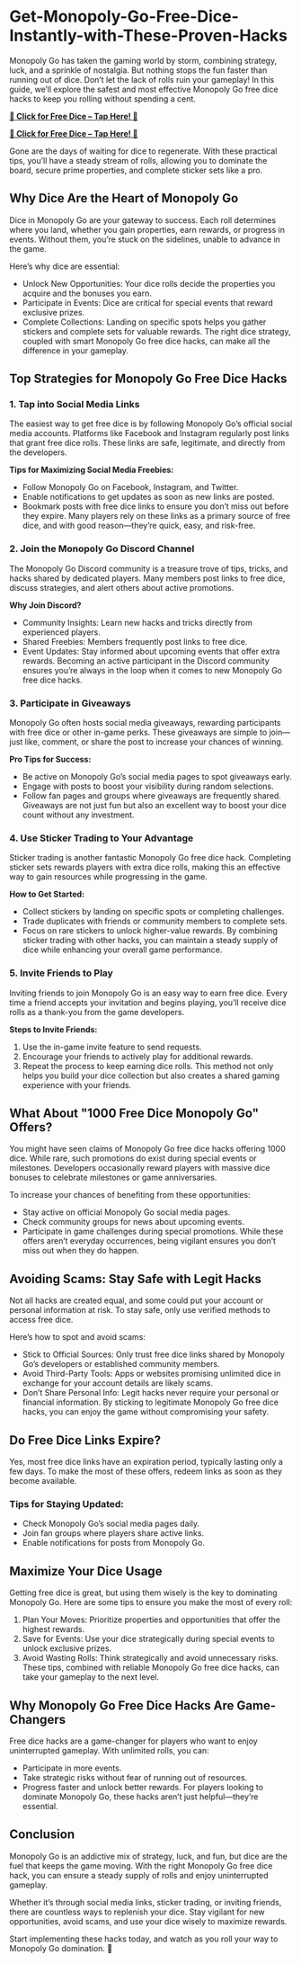 # Get-Monopoly-Go-Free-Dice-Instantly-with-These-Proven-Hacks
Monopoly Go has taken the gaming world by storm, combining strategy, luck, and a sprinkle of nostalgia. But nothing stops the fun faster than running out of dice. Don’t let the lack of rolls ruin your gameplay! In this guide, we’ll explore the safest and most effective Monopoly Go free dice hacks to keep you rolling without spending a cent.

**[🎁 Click for Free Dice – Tap Here! 🎁](https://givxo.com/monopoly-go-dice-generator/)**

**[🎁 Click for Free Dice – Tap Here! 🎁](https://givxo.com/monopoly-go-dice-generator/)**

Gone are the days of waiting for dice to regenerate. With these practical tips, you’ll have a steady stream of rolls, allowing you to dominate the board, secure prime properties, and complete sticker sets like a pro.

## Why Dice Are the Heart of Monopoly Go
Dice in Monopoly Go are your gateway to success. Each roll determines where you land, whether you gain properties, earn rewards, or progress in events. Without them, you’re stuck on the sidelines, unable to advance in the game.

Here’s why dice are essential:

- Unlock New Opportunities: Your dice rolls decide the properties you acquire and the bonuses you earn.
- Participate in Events: Dice are critical for special events that reward exclusive prizes.
- Complete Collections: Landing on specific spots helps you gather stickers and complete sets for valuable rewards.
The right dice strategy, coupled with smart Monopoly Go free dice hacks, can make all the difference in your gameplay.

## Top Strategies for Monopoly Go Free Dice Hacks
### 1. Tap into Social Media Links
The easiest way to get free dice is by following Monopoly Go’s official social media accounts. Platforms like Facebook and Instagram regularly post links that grant free dice rolls. These links are safe, legitimate, and directly from the developers.

**Tips for Maximizing Social Media Freebies:**

- Follow Monopoly Go on Facebook, Instagram, and Twitter.
- Enable notifications to get updates as soon as new links are posted.
- Bookmark posts with free dice links to ensure you don’t miss out before they expire.
Many players rely on these links as a primary source of free dice, and with good reason—they’re quick, easy, and risk-free.

### 2. Join the Monopoly Go Discord Channel
The Monopoly Go Discord community is a treasure trove of tips, tricks, and hacks shared by dedicated players. Many members post links to free dice, discuss strategies, and alert others about active promotions.

**Why Join Discord?**

- Community Insights: Learn new hacks and tricks directly from experienced players.
- Shared Freebies: Members frequently post links to free dice.
- Event Updates: Stay informed about upcoming events that offer extra rewards.
Becoming an active participant in the Discord community ensures you’re always in the loop when it comes to new Monopoly Go free dice hacks.

### 3. Participate in Giveaways
Monopoly Go often hosts social media giveaways, rewarding participants with free dice or other in-game perks. These giveaways are simple to join—just like, comment, or share the post to increase your chances of winning.

**Pro Tips for Success:**

- Be active on Monopoly Go’s social media pages to spot giveaways early.
- Engage with posts to boost your visibility during random selections.
- Follow fan pages and groups where giveaways are frequently shared.
Giveaways are not just fun but also an excellent way to boost your dice count without any investment.

### 4. Use Sticker Trading to Your Advantage
Sticker trading is another fantastic Monopoly Go free dice hack. Completing sticker sets rewards players with extra dice rolls, making this an effective way to gain resources while progressing in the game.

**How to Get Started:**

- Collect stickers by landing on specific spots or completing challenges.
- Trade duplicates with friends or community members to complete sets.
- Focus on rare stickers to unlock higher-value rewards.
By combining sticker trading with other hacks, you can maintain a steady supply of dice while enhancing your overall game performance.

### 5. Invite Friends to Play
Inviting friends to join Monopoly Go is an easy way to earn free dice. Every time a friend accepts your invitation and begins playing, you’ll receive dice rolls as a thank-you from the game developers.

**Steps to Invite Friends:**

1. Use the in-game invite feature to send requests.
2. Encourage your friends to actively play for additional rewards.
3. Repeat the process to keep earning dice rolls.
This method not only helps you build your dice collection but also creates a shared gaming experience with your friends.

## What About "1000 Free Dice Monopoly Go" Offers?
You might have seen claims of Monopoly Go free dice hacks offering 1000 dice. While rare, such promotions do exist during special events or milestones. Developers occasionally reward players with massive dice bonuses to celebrate milestones or game anniversaries.

To increase your chances of benefiting from these opportunities:

- Stay active on official Monopoly Go social media pages.
- Check community groups for news about upcoming events.
- Participate in game challenges during special promotions.
While these offers aren’t everyday occurrences, being vigilant ensures you don’t miss out when they do happen.

## Avoiding Scams: Stay Safe with Legit Hacks
Not all hacks are created equal, and some could put your account or personal information at risk. To stay safe, only use verified methods to access free dice.

Here’s how to spot and avoid scams:

- Stick to Official Sources: Only trust free dice links shared by Monopoly Go’s developers or established community members.
- Avoid Third-Party Tools: Apps or websites promising unlimited dice in exchange for your account details are likely scams.
- Don’t Share Personal Info: Legit hacks never require your personal or financial information.
By sticking to legitimate Monopoly Go free dice hacks, you can enjoy the game without compromising your safety.

## Do Free Dice Links Expire?
Yes, most free dice links have an expiration period, typically lasting only a few days. To make the most of these offers, redeem links as soon as they become available.

### Tips for Staying Updated:

- Check Monopoly Go’s social media pages daily.
- Join fan groups where players share active links.
- Enable notifications for posts from Monopoly Go.

## Maximize Your Dice Usage
Getting free dice is great, but using them wisely is the key to dominating Monopoly Go. Here are some tips to ensure you make the most of every roll:

1. Plan Your Moves: Prioritize properties and opportunities that offer the highest rewards.
2. Save for Events: Use your dice strategically during special events to unlock exclusive prizes.
3. Avoid Wasting Rolls: Think strategically and avoid unnecessary risks.
These tips, combined with reliable Monopoly Go free dice hacks, can take your gameplay to the next level.

## Why Monopoly Go Free Dice Hacks Are Game-Changers
Free dice hacks are a game-changer for players who want to enjoy uninterrupted gameplay. With unlimited rolls, you can:

- Participate in more events.
- Take strategic risks without fear of running out of resources.
- Progress faster and unlock better rewards.
For players looking to dominate Monopoly Go, these hacks aren’t just helpful—they’re essential.

## Conclusion
Monopoly Go is an addictive mix of strategy, luck, and fun, but dice are the fuel that keeps the game moving. With the right Monopoly Go free dice hack, you can ensure a steady supply of rolls and enjoy uninterrupted gameplay.

Whether it’s through social media links, sticker trading, or inviting friends, there are countless ways to replenish your dice. Stay vigilant for new opportunities, avoid scams, and use your dice wisely to maximize rewards.

Start implementing these hacks today, and watch as you roll your way to Monopoly Go domination. 🎲
